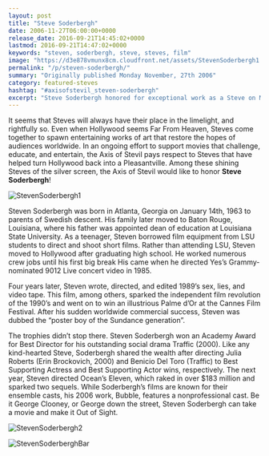 ```yaml
---
layout: post
title: "Steve Soderbergh"
date: 2006-11-27T06:00:00+0000
release_date: 2016-09-21T14:45:02+0000
lastmod: 2016-09-21T14:47:02+0000
keywords: "steven, soderbergh, steve, steves, film"
image: "https://d3e878vmunx8cm.cloudfront.net/assets/StevenSoderbergh1.jpg"
permalink: "/p/steven-soderbergh/"
summary: "Originally published Monday November, 27th 2006"
category: featured-steves
hashtag: "#axisofstevil_steven-soderbergh"
excerpt: "Steve Soderbergh honored for exceptional work as a Steve on Monday November, 27th 2006"
---
```


[id_1]: https://d3e878vmunx8cm.cloudfront.net/assets/StevenSoderbergh1.jpg "StevenSoderbergh1"[id_2]: https://d3e878vmunx8cm.cloudfront.net/assets/StevenSoderbergh2.jpg "StevenSoderbergh2"[id_3]: https://d3e878vmunx8cm.cloudfront.net/assets/StevenSoderberghbar.jpg "StevenSoderberghbar"

It seems that Steves will always have their place in the limelight, and rightfully so. Even when Hollywood seems Far From Heaven, Steves come together to spawn entertaining works of art that restore the hopes of audiences worldwide. In an ongoing effort to support movies that challenge, educate, and entertain, the Axis of Stevil pays respect to Steves that have helped turn Hollywood back into a Pleasantville. Among these shining Steves of the silver screen, the Axis of Stevil would like to honor **Steve Soderbergh**!

![StevenSoderbergh1][id_1]

Steven Soderbergh was born in Atlanta, Georgia on January 14th, 1963 to parents of Swedish descent.  His family later moved to Baton Rouge, Louisiana, where his father was appointed dean of education at Louisiana State University.  As a teenager, Steven borrowed film equipment from LSU students to direct and shoot short films.  Rather than attending LSU, Steven moved to Hollywood after graduating high school.  He worked numerous crew jobs until his first big break His came when he directed Yes’s Grammy-nominated 9012 Live concert video in 1985.

Four years later, Steven wrote, directed, and edited 1989’s sex, lies, and video tape.  This film, among others, sparked the independent film revolution of the 1990’s and went on to win an illustrious Palme d’Or at the Cannes Film Festival.  After his sudden worldwide commercial success, Steven was dubbed the “poster boy of the Sundance generation”.

The trophies didn’t stop there.  Steven Soderbergh won an Academy Award for Best Director for his outstanding social drama Traffic (2000).  Like any kind-hearted Steve, Soderbergh shared the wealth after directing Julia Roberts (Erin Brockovich, 2000) and Benicio Del Toro (Traffic) to Best Supporting Actress and Best Supporting Actor wins, respectively. The next year, Steven directed Ocean’s Eleven, which raked in over $183 million and sparked two sequels. While Soderbergh’s films are known for their ensemble casts, his 2006 work, Bubble, features a nonprofessional cast.  Be it George Clooney, or George down the street, Steven Soderbergh can take a movie and make it Out of Sight.

![StevenSoderbergh2][id_2]

![StevenSoderberghBar][id_3]
